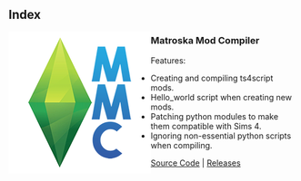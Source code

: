 
## Index
<img align="left" src="/assets/mmc_icon_small.png">

### Matroska Mod Compiler  
Features:
* Creating and compiling ts4script mods.
* Hello_world script when creating new mods.
* Patching python modules to make them compatible with Sims 4.
* Ignoring non-essential python scripts when compiling.  

[Source Code](https://github.com/MatroSkaMods/MMC) | [Releases](https://github.com/MatroSkaMods/MMC/releases)
